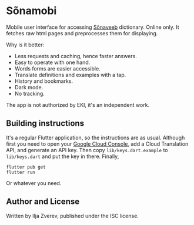 # Sõnamobi

Mobile user interface for accessing [Sõnaveeb](https://sonaveeb.ee/) dictionary.
Online only. It fetches raw html pages and preprocesses them for displaying.

Why is it better:

* Less requests and caching, hence faster answers.
* Easy to operate with one hand.
* Words forms are easier accessible.
* Translate definitions and examples with a tap.
* History and bookmarks.
* Dark mode.
* No tracking.

The app is not authorized by EKI, it's an independent work.

## Building instructions

It's a regular Flutter application, so the instructions are as usual. Although
first you need to open your [Google Cloud Console](https://console.cloud.google.com/apis/dashboard),
add a Cloud Translation API, and generate an API key. Then copy
`lib/keys.dart.example` to `lib/keys.dart` and put the key in there.
Finally,

    flutter pub get
    flutter run

Or whatever you need.

## Author and License

Written by Ilja Zverev, published under the ISC license.
